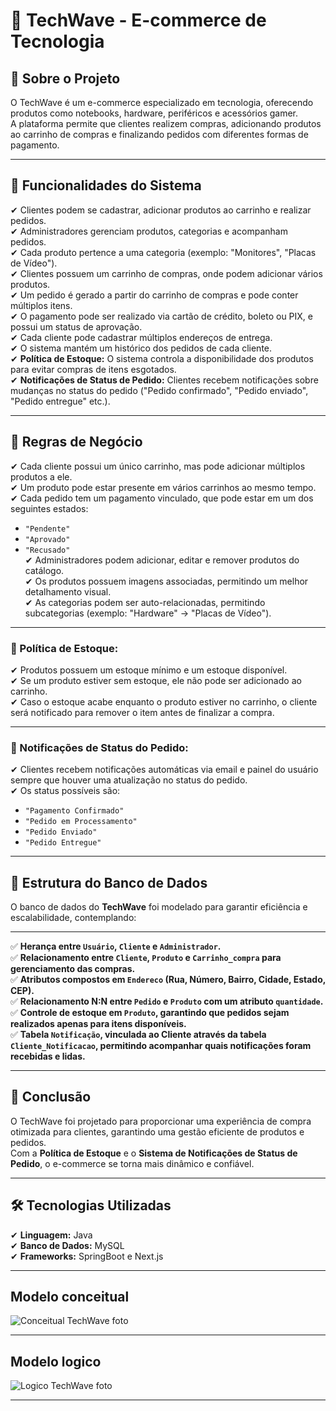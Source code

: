 # 🛒 TechWave - E-commerce de Tecnologia  

## 📌 Sobre o Projeto  
O TechWave é um e-commerce especializado em tecnologia, oferecendo produtos como notebooks, hardware, periféricos e acessórios gamer.  
A plataforma permite que clientes realizem compras, adicionando produtos ao carrinho de compras e finalizando pedidos com diferentes formas de pagamento.  

---

## 🔹 Funcionalidades do Sistema  
✔ Clientes podem se cadastrar, adicionar produtos ao carrinho e realizar pedidos.  
✔ Administradores gerenciam produtos, categorias e acompanham pedidos.  
✔ Cada produto pertence a uma categoria (exemplo: "Monitores", "Placas de Vídeo").  
✔ Clientes possuem um carrinho de compras, onde podem adicionar vários produtos.  
✔ Um pedido é gerado a partir do carrinho de compras e pode conter múltiplos itens.  
✔ O pagamento pode ser realizado via cartão de crédito, boleto ou PIX, e possui um status de aprovação.  
✔ Cada cliente pode cadastrar múltiplos endereços de entrega.  
✔ O sistema mantém um histórico dos pedidos de cada cliente.  
✔ **Política de Estoque:** O sistema controla a disponibilidade dos produtos para evitar compras de itens esgotados.  
✔ **Notificações de Status de Pedido:** Clientes recebem notificações sobre mudanças no status do pedido ("Pedido confirmado", "Pedido enviado", "Pedido entregue" etc.).  

---

## 🔹 Regras de Negócio  
✔ Cada cliente possui um único carrinho, mas pode adicionar múltiplos produtos a ele.  
✔ Um produto pode estar presente em vários carrinhos ao mesmo tempo.  
✔ Cada pedido tem um pagamento vinculado, que pode estar em um dos seguintes estados:  
  - `"Pendente"`  
  - `"Aprovado"`  
  - `"Recusado"`  
✔ Administradores podem adicionar, editar e remover produtos do catálogo.  
✔ Os produtos possuem imagens associadas, permitindo um melhor detalhamento visual.  
✔ As categorias podem ser auto-relacionadas, permitindo subcategorias (exemplo: "Hardware" → "Placas de Vídeo").  

---

### **📌 Política de Estoque:**  
✔ Produtos possuem um estoque mínimo e um estoque disponível.  
✔ Se um produto estiver sem estoque, ele não pode ser adicionado ao carrinho.  
✔ Caso o estoque acabe enquanto o produto estiver no carrinho, o cliente será notificado para remover o item antes de finalizar a compra.  

---

### **📌 Notificações de Status do Pedido:**  
✔ Clientes recebem notificações automáticas via email e painel do usuário sempre que houver uma atualização no status do pedido.  
✔ Os status possíveis são:  
  - `"Pagamento Confirmado"`  
  - `"Pedido em Processamento"`  
  - `"Pedido Enviado"`  
  - `"Pedido Entregue"`  

---

## 🔹 Estrutura do Banco de Dados  
O banco de dados do **TechWave** foi modelado para garantir eficiência e escalabilidade, contemplando:  

---

✅ **Herança entre `Usuário`, `Cliente` e `Administrador`.**  
✅ **Relacionamento entre `Cliente`, `Produto` e `Carrinho_compra` para gerenciamento das compras.**  
✅ **Atributos compostos em `Endereco` (Rua, Número, Bairro, Cidade, Estado, CEP).**  
✅ **Relacionamento N:N entre `Pedido` e `Produto` com um atributo `quantidade`.**  
✅ **Controle de estoque em `Produto`, garantindo que pedidos sejam realizados apenas para itens disponíveis.**  
✅ **Tabela `Notificação`, vinculada ao Cliente através da tabela `Cliente_Notificacao`, permitindo acompanhar quais notificações foram recebidas e lidas.**  

---

## 📌 Conclusão  
O TechWave foi projetado para proporcionar uma experiência de compra otimizada para clientes, garantindo uma gestão eficiente de produtos e pedidos.  
Com a **Política de Estoque** e o **Sistema de Notificações de Status de Pedido**, o e-commerce se torna mais dinâmico e confiável.  

---

## 🛠️ Tecnologias Utilizadas  
✔ **Linguagem:** Java  
✔ **Banco de Dados:** MySQL  
✔ **Frameworks:** SpringBoot e Next.js 

---

## Modelo conceitual

![Conceitual TechWave foto](https://github.com/user-attachments/assets/3227fcf6-a1f1-4f10-a5ce-0523748b62fa)

---

## Modelo logico

![Logico TechWave foto](https://github.com/user-attachments/assets/8064ad32-2c27-4090-a93f-478a41dfbb12)

---
